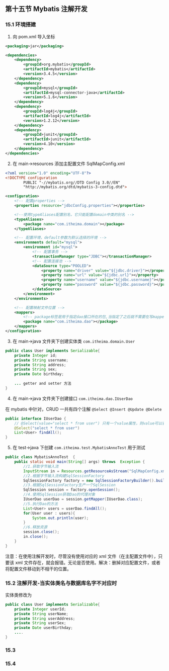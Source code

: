 ## 第十五节 Mybatis 注解开发

### 15.1 环境搭建

1. 向 pom.xml 导入坐标

```xml
<packaging>jar</packaging>

<dependencies>
    <dependency>
        <groupId>org.mybatis</groupId>
        <artifactId>mybatis</artifactId>
        <version>3.4.5</version>
    </dependency>
    <dependency>
        <groupId>mysql</groupId>
        <artifactId>mysql-connector-java</artifactId>
        <version>5.1.6</version>
    </dependency>
    <dependency>
        <groupId>log4j</groupId>
        <artifactId>log4j</artifactId>
        <version>1.2.12</version>
    </dependency>
    <dependency>
        <groupId>junit</groupId>
        <artifactId>junit</artifactId>
        <version>4.10</version>
    </dependency>
</dependencies>
```

2. 在 main->resources 添加主配置文件 SqlMapConfig.xml

```xml
<?xml version="1.0" encoding="UTF-8"?>
<!DOCTYPE configuration
        PUBLIC "-//mybatis.org//DTD Config 3.0//EN"
        "http://mybatis.org/dtd/mybatis-3-config.dtd">

<configuration>
    <!-- 配置properties -->
    <properties resource="jdbcConfig.properties"></properties>

    <!--使用typeAliases配置别名，它只能配置domain中类的别名 -->
    <typeAliases>
        <package name="com.itheima.domain"></package>
    </typeAliases>

    <!-- 配置环境，default参数为默认选择的环境 -->
    <environments default="mysql">
        <environment id="mysql">
            <!-- 配置事务 -->
            <transactionManager type="JDBC"></transactionManager>
            <!-- 配置连接池 -->
            <dataSource type="POOLED">
                <property name="driver" value="${jdbc.driver}"></property>
                <property name="url" value="${jdbc.url}"></property>
                <property name="username" value="${jdbc.username}"></property>
                <property name="password" value="${jdbc.password}"></property>
            </dataSource>
        </environment>
    </environments>

    <!-- 配置映射文件位置 -->
    <mappers>
        <!-- package标签是用于指定dao接口所在的包,当指定了之后就不需要在写mapper以及resource或者class了 -->
        <package name="com.itheima.dao"></package>
    </mappers>
</configuration>
```


3. 在 main->java 文件夹下创建实体类 `com.itheima.domain.User`

```java
public class User implements Serializable{
    private Integer id;
    private String username;
    private String address;
    private String sex;
    private Date birthday;
    
    ... getter and setter 方法
}
```

4. 在 main->java 文件夹下创建接口 `com.itheima.dao.IUserDao`

在 mybatis 中针对，CRUD 一共有四个注解 `@Select @Insert @Update @Delete`

```java
public interface IUserDao {
    // @Select(value="select * from user") 只有一个value属性，则value可以省略
    @Select("select * from user")
    List<User> findAll();
}
```

5. 在 test->java 下创建 `com.itheima.test.MybatisAnnoTest` 用于测试

```java
public class MybatisAnnoTest  {
    public static void main(String[] args) throws  Exception {
        //1.获取字节输入流
        InputStream in = Resources.getResourceAsStream("SqlMapConfig.xml");
        //2.根据字节输入流构建SqlSessionFactory
        SqlSessionFactory factory = new SqlSessionFactoryBuilder().build(in);
        //3.根据SqlSessionFactory生产一个SqlSession
        SqlSession session = factory.openSession();
        //4.使用SqlSession获取Dao的代理对象
        IUserDao userDao = session.getMapper(IUserDao.class);
        //5.执行Dao的方法
        List<User> users = userDao.findAll();
        for(User user : users){
            System.out.println(user);
        }
        //6.释放资源
        session.close();
        in.close();
    }
}
```

注意：在使用注解开发时，尽管没有使用对应的 xml 文件（在主配置文件中），只要该 xml 文件存在，就会报错。无论是否使用。解决：删掉对应配置文件，或者将配置文件移动到不相干的位置。


### 15.2 注解开发-当实体类名与数据库名字不对应时

实体类修改为

```java
public class User implements Serializable{
    private Integer userId;
    private String userName;
    private String userAddress;
    private String userSex;
    private Date userBirthday;
    ....
}
```




### 15.3 



### 15.4  

 